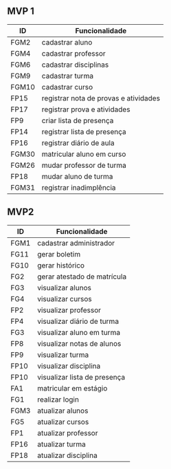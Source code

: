 ## MVP 1

|  ID   |       Funcionalidade           |  
|-------|--------------------------------|
| FGM2  |   cadastrar aluno              |  
| FGM4  |   cadastrar professor          | 
| FGM6  |   cadastrar disciplinas        |
| FGM9  |   cadastrar turma              |
| FGM10 |   cadastrar curso              |
| FP15  |   registrar nota de provas e atividades     | 
| FP17  |   registrar prova e atividades |
| FP9   |   criar lista de presença      |
| FP14  |   registrar lista de presença  |
| FP16  |   registrar diário de aula     |
| FGM30 |   matricular aluno em curso    |
| FGM26 |   mudar professor de turma     |
| FP18  |   mudar aluno de turma         |
| FGM31 |   registrar inadimplência      |

## MVP2

|  ID   |       Funcionalidade           |  
|-------|--------------------------------|
| FGM1  |   cadastrar administrador      |
| FG11  |   gerar boletim                |
| FG10  |   gerar histórico              |
| FG2   |   gerar atestado de matrícula  |
| FG3   |   visualizar alunos            |
| FG4   |   visualizar cursos            |
| FP2   |   visualizar professor         |
| FP4   |   visualizar diário de turma   |
| FG3   |   visualizar aluno em turma    |
| FP8   |   visualizar notas de alunos   |
| FP9   |   visualizar turma             |
| FP10   |   visualizar disciplina        |
| FP10  |   visualizar lista de presença |
| FA1   |   matricular em estágio        |
| FG1   |   realizar login               |
| FGM3  |   atualizar alunos             |
| FG5   |   atualizar cursos             |
| FP1   |   atualizar professor          |
| FP16  |   atualizar turma              |
| FP18  |   atualizar disciplina         |
